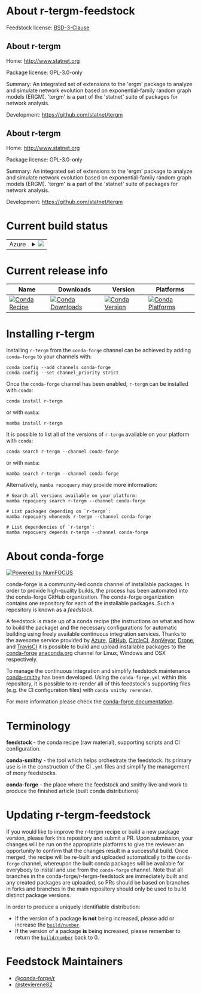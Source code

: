 About r-tergm-feedstock
=======================

Feedstock license: [BSD-3-Clause](https://github.com/conda-forge/r-tergm-feedstock/blob/main/LICENSE.txt)


About r-tergm
-------------

Home: http://www.statnet.org

Package license: GPL-3.0-only

Summary: An integrated set of extensions to the 'ergm' package to analyze and simulate network evolution based on exponential-family random graph models (ERGM). 'tergm' is a part of the 'statnet' suite of packages for network analysis.

Development: https://github.com/statnet/tergm

About r-tergm
-------------

Home: http://www.statnet.org

Package license: GPL-3.0-only

Summary: An integrated set of extensions to the 'ergm' package to analyze and simulate network evolution based on exponential-family random graph models (ERGM). 'tergm' is a part of the 'statnet' suite of packages for network analysis.

Development: https://github.com/statnet/tergm

Current build status
====================


<table>
    
  <tr>
    <td>Azure</td>
    <td>
      <details>
        <summary>
          <a href="https://dev.azure.com/conda-forge/feedstock-builds/_build/latest?definitionId=1714&branchName=main">
            <img src="https://dev.azure.com/conda-forge/feedstock-builds/_apis/build/status/r-tergm-feedstock?branchName=main">
          </a>
        </summary>
        <table>
          <thead><tr><th>Variant</th><th>Status</th></tr></thead>
          <tbody><tr>
              <td>linux_64_r_base4.3</td>
              <td>
                <a href="https://dev.azure.com/conda-forge/feedstock-builds/_build/latest?definitionId=1714&branchName=main">
                  <img src="https://dev.azure.com/conda-forge/feedstock-builds/_apis/build/status/r-tergm-feedstock?branchName=main&jobName=linux&configuration=linux%20linux_64_r_base4.3" alt="variant">
                </a>
              </td>
            </tr><tr>
              <td>linux_64_r_base4.4</td>
              <td>
                <a href="https://dev.azure.com/conda-forge/feedstock-builds/_build/latest?definitionId=1714&branchName=main">
                  <img src="https://dev.azure.com/conda-forge/feedstock-builds/_apis/build/status/r-tergm-feedstock?branchName=main&jobName=linux&configuration=linux%20linux_64_r_base4.4" alt="variant">
                </a>
              </td>
            </tr><tr>
              <td>osx_64_r_base4.3</td>
              <td>
                <a href="https://dev.azure.com/conda-forge/feedstock-builds/_build/latest?definitionId=1714&branchName=main">
                  <img src="https://dev.azure.com/conda-forge/feedstock-builds/_apis/build/status/r-tergm-feedstock?branchName=main&jobName=osx&configuration=osx%20osx_64_r_base4.3" alt="variant">
                </a>
              </td>
            </tr><tr>
              <td>osx_64_r_base4.4</td>
              <td>
                <a href="https://dev.azure.com/conda-forge/feedstock-builds/_build/latest?definitionId=1714&branchName=main">
                  <img src="https://dev.azure.com/conda-forge/feedstock-builds/_apis/build/status/r-tergm-feedstock?branchName=main&jobName=osx&configuration=osx%20osx_64_r_base4.4" alt="variant">
                </a>
              </td>
            </tr><tr>
              <td>win_64_r_base4.3</td>
              <td>
                <a href="https://dev.azure.com/conda-forge/feedstock-builds/_build/latest?definitionId=1714&branchName=main">
                  <img src="https://dev.azure.com/conda-forge/feedstock-builds/_apis/build/status/r-tergm-feedstock?branchName=main&jobName=win&configuration=win%20win_64_r_base4.3" alt="variant">
                </a>
              </td>
            </tr><tr>
              <td>win_64_r_base4.4</td>
              <td>
                <a href="https://dev.azure.com/conda-forge/feedstock-builds/_build/latest?definitionId=1714&branchName=main">
                  <img src="https://dev.azure.com/conda-forge/feedstock-builds/_apis/build/status/r-tergm-feedstock?branchName=main&jobName=win&configuration=win%20win_64_r_base4.4" alt="variant">
                </a>
              </td>
            </tr>
          </tbody>
        </table>
      </details>
    </td>
  </tr>
</table>

Current release info
====================

| Name | Downloads | Version | Platforms |
| --- | --- | --- | --- |
| [![Conda Recipe](https://img.shields.io/badge/recipe-r--tergm-green.svg)](https://anaconda.org/conda-forge/r-tergm) | [![Conda Downloads](https://img.shields.io/conda/dn/conda-forge/r-tergm.svg)](https://anaconda.org/conda-forge/r-tergm) | [![Conda Version](https://img.shields.io/conda/vn/conda-forge/r-tergm.svg)](https://anaconda.org/conda-forge/r-tergm) | [![Conda Platforms](https://img.shields.io/conda/pn/conda-forge/r-tergm.svg)](https://anaconda.org/conda-forge/r-tergm) |

Installing r-tergm
==================

Installing `r-tergm` from the `conda-forge` channel can be achieved by adding `conda-forge` to your channels with:

```
conda config --add channels conda-forge
conda config --set channel_priority strict
```

Once the `conda-forge` channel has been enabled, `r-tergm` can be installed with `conda`:

```
conda install r-tergm
```

or with `mamba`:

```
mamba install r-tergm
```

It is possible to list all of the versions of `r-tergm` available on your platform with `conda`:

```
conda search r-tergm --channel conda-forge
```

or with `mamba`:

```
mamba search r-tergm --channel conda-forge
```

Alternatively, `mamba repoquery` may provide more information:

```
# Search all versions available on your platform:
mamba repoquery search r-tergm --channel conda-forge

# List packages depending on `r-tergm`:
mamba repoquery whoneeds r-tergm --channel conda-forge

# List dependencies of `r-tergm`:
mamba repoquery depends r-tergm --channel conda-forge
```


About conda-forge
=================

[![Powered by
NumFOCUS](https://img.shields.io/badge/powered%20by-NumFOCUS-orange.svg?style=flat&colorA=E1523D&colorB=007D8A)](https://numfocus.org)

conda-forge is a community-led conda channel of installable packages.
In order to provide high-quality builds, the process has been automated into the
conda-forge GitHub organization. The conda-forge organization contains one repository
for each of the installable packages. Such a repository is known as a *feedstock*.

A feedstock is made up of a conda recipe (the instructions on what and how to build
the package) and the necessary configurations for automatic building using freely
available continuous integration services. Thanks to the awesome service provided by
[Azure](https://azure.microsoft.com/en-us/services/devops/), [GitHub](https://github.com/),
[CircleCI](https://circleci.com/), [AppVeyor](https://www.appveyor.com/),
[Drone](https://cloud.drone.io/welcome), and [TravisCI](https://travis-ci.com/)
it is possible to build and upload installable packages to the
[conda-forge](https://anaconda.org/conda-forge) [anaconda.org](https://anaconda.org/)
channel for Linux, Windows and OSX respectively.

To manage the continuous integration and simplify feedstock maintenance
[conda-smithy](https://github.com/conda-forge/conda-smithy) has been developed.
Using the ``conda-forge.yml`` within this repository, it is possible to re-render all of
this feedstock's supporting files (e.g. the CI configuration files) with ``conda smithy rerender``.

For more information please check the [conda-forge documentation](https://conda-forge.org/docs/).

Terminology
===========

**feedstock** - the conda recipe (raw material), supporting scripts and CI configuration.

**conda-smithy** - the tool which helps orchestrate the feedstock.
                   Its primary use is in the construction of the CI ``.yml`` files
                   and simplify the management of *many* feedstocks.

**conda-forge** - the place where the feedstock and smithy live and work to
                  produce the finished article (built conda distributions)


Updating r-tergm-feedstock
==========================

If you would like to improve the r-tergm recipe or build a new
package version, please fork this repository and submit a PR. Upon submission,
your changes will be run on the appropriate platforms to give the reviewer an
opportunity to confirm that the changes result in a successful build. Once
merged, the recipe will be re-built and uploaded automatically to the
`conda-forge` channel, whereupon the built conda packages will be available for
everybody to install and use from the `conda-forge` channel.
Note that all branches in the conda-forge/r-tergm-feedstock are
immediately built and any created packages are uploaded, so PRs should be based
on branches in forks and branches in the main repository should only be used to
build distinct package versions.

In order to produce a uniquely identifiable distribution:
 * If the version of a package **is not** being increased, please add or increase
   the [``build/number``](https://docs.conda.io/projects/conda-build/en/latest/resources/define-metadata.html#build-number-and-string).
 * If the version of a package **is** being increased, please remember to return
   the [``build/number``](https://docs.conda.io/projects/conda-build/en/latest/resources/define-metadata.html#build-number-and-string)
   back to 0.

Feedstock Maintainers
=====================

* [@conda-forge/r](https://github.com/orgs/conda-forge/teams/r/)
* [@stevierene82](https://github.com/stevierene82/)

